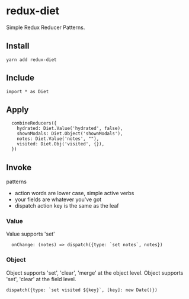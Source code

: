 # redux-diet
Simple Redux Reducer Patterns.

## Install

```yarn add redux-diet```

## Include

```import * as Diet```

## Apply

```
  combineReducers({
    hydrated: Diet.Value('hydrated', false),
    shownModals: Diet.Object('shownModals'),
    notes: Diet.Value('notes', ""),
    visited: Diet.Obj('visited', {}),
  })
```

## Invoke

patterns
 * action words are lower case, simple active verbs
 * your fields are whatever you've got
 * dispatch action key is the same as the leaf


### Value

Value supports 'set'
```
  onChange: (notes) => dispatch({type: `set notes`, notes})
```


### Object

Object supports 'set', 'clear', 'merge' at the object level.
Object supports 'set', 'clear' at the field level.

```
dispatch({type: `set visited ${key}`, [key]: new Date()})
```
